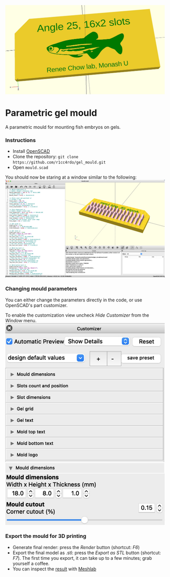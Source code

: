 ![Front of the gel mould](images/front.jpg)

# Parametric gel mould
A parametric mould for mounting fish embryos on gels.

### Instructions
* Install [OpenSCAD](https://openscad.org/downloads.html)
* Clone the repository: ```git clone https://github.com/r1cc4rdo/gel_mould.git```
* Open ```mould.scad```

You should now be staring at a window similar to the following:
![OpenSCAD window](images/openscad.jpg)

### Changing mould parameters
You can either change the parameters directly in the code, or use OpenSCAD's part customizer.

To enable the customization view uncheck *Hide Customizer* from the *Window* menu.
![All mould parameters' group in the customizer](images/customizer1.jpg)
![Detail of the "Mould dimensions" panel](images/customizer2.jpg)

### Export the mould for 3D printing
* Generate final render: press the *Render* button (shortcut: *F6*)
* Export the final model as .stl: press the *Export as STL* button (shortcut: *F7*).
The first time you export, it can take up to a few minutes; grab yourself a coffee.
* You can inspect the [result](mould.stl) with [Meshlab](https://www.meshlab.net/#download)
